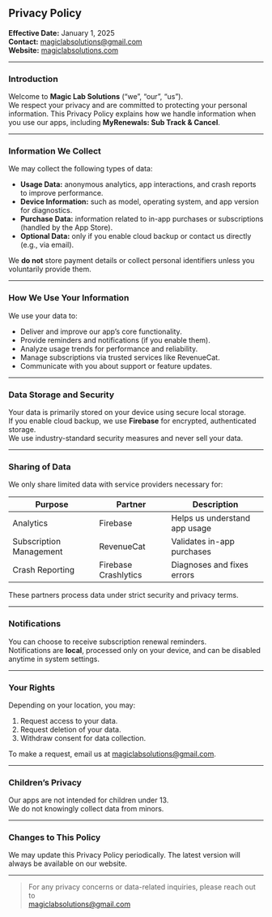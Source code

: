 ## Privacy Policy

**Effective Date:** January 1, 2025  
**Contact:** [magiclabsolutions@gmail.com](mailto:magiclabsolutions@gmail.com)  
**Website:** [magiclabsolutions.com](https://magiclabsolutions.com)

---

### Introduction

Welcome to **Magic Lab Solutions** (“we”, “our”, “us”).  
We respect your privacy and are committed to protecting your personal information. This Privacy Policy explains how we handle information when you use our apps, including **MyRenewals: Sub Track & Cancel**.

---

### Information We Collect

We may collect the following types of data:

* **Usage Data:** anonymous analytics, app interactions, and crash reports to improve performance.  
* **Device Information:** such as model, operating system, and app version for diagnostics.  
* **Purchase Data:** information related to in-app purchases or subscriptions (handled by the App Store).  
* **Optional Data:** only if you enable cloud backup or contact us directly (e.g., via email).

We **do not** store payment details or collect personal identifiers unless you voluntarily provide them.

---

### How We Use Your Information

We use your data to:

* Deliver and improve our app’s core functionality.  
* Provide reminders and notifications (if you enable them).  
* Analyze usage trends for performance and reliability.  
* Manage subscriptions via trusted services like RevenueCat.  
* Communicate with you about support or feature updates.

---

### Data Storage and Security

Your data is primarily stored on your device using secure local storage.  
If you enable cloud backup, we use **Firebase** for encrypted, authenticated storage.  
We use industry-standard security measures and never sell your data.

---

### Sharing of Data

We only share limited data with service providers necessary for:

| Purpose | Partner | Description |
|----------|----------|-------------|
| Analytics | Firebase | Helps us understand app usage |
| Subscription Management | RevenueCat | Validates in-app purchases |
| Crash Reporting | Firebase Crashlytics | Diagnoses and fixes errors |

These partners process data under strict security and privacy terms.

---

### Notifications

You can choose to receive subscription renewal reminders.  
Notifications are **local**, processed only on your device, and can be disabled anytime in system settings.

---

### Your Rights

Depending on your location, you may:

1. Request access to your data.  
2. Request deletion of your data.  
3. Withdraw consent for data collection.  

To make a request, email us at [magiclabsolutions@gmail.com](mailto:magiclabsolutions@gmail.com).

---

### Children’s Privacy

Our apps are not intended for children under 13.  
We do not knowingly collect data from minors.

---

### Changes to This Policy

We may update this Privacy Policy periodically. The latest version will always be available on our website.

---

> For any privacy concerns or data-related inquiries, please reach out to  
> [magiclabsolutions@gmail.com](mailto:magiclabsolutions@gmail.com)

